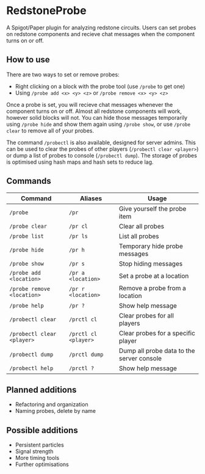 # RedstoneProbe

A Spigot/Paper plugin for analyzing redstone circuits. Users can set probes on redstone components and recieve chat messages when the component turns on or off.

## How to use
There are two ways to set or remove probes:

 - Right clicking on a block with the probe tool (use `/probe` to get one)
 - Using `/probe add <x> <y> <z>` or `/probe remove <x> <y> <z>`

Once a probe is set, you will recieve chat messages whenever the component turns on or off. Almost all redstone components will work, however solid blocks will not. You can hide those messages temporarily using `/probe hide` and show them again using `/probe show`, or use `/probe clear` to remove all of your probes.

The command `/probectl` is also available, designed for server admins. This can be used to clear the probes of other players (`/probectl clear <player>`) or dump a list of probes to console (`/probectl dump`). The storage of probes is optimised using hash maps and hash sets to reduce lag.

## Commands

| Command | Aliases | Usage |
| --- | --- | --- |
| `/probe` | `/pr` | Give yourself the probe item |
| `/probe clear` | `/pr cl` | Clear all probes |
| `/probe list` | `/pr ls` | List all probes |
| `/probe hide` | `/pr h` | Temporary hide probe messages |
| `/probe show` | `/pr s` | Stop hiding messages |11
| `/probe add <location>` | `/pr a <location>` | Set a probe at a location |
| `/probe remove <location>` | `/pr r <location>` | Remove a probe from a location |
| `/probe help` | `/pr ?` | Show help message |
| `/probectl clear` | `/prctl cl` | Clear probes for all players |
| `/probectl clear <player>` | `/prctl cl <player>` | Clear probes for a specific player |
| `/probectl dump` | `/prctl dump` | Dump all probe data to the server console |
| `/probectl help` | `/prctl ?` | Show help message |


## Planned additions
 - Refactoring and organization
 - Naming probes, delete by name

## Possible additions
 - Persistent particles
 - Signal strength
 - More timing tools
 - Further optimisations
